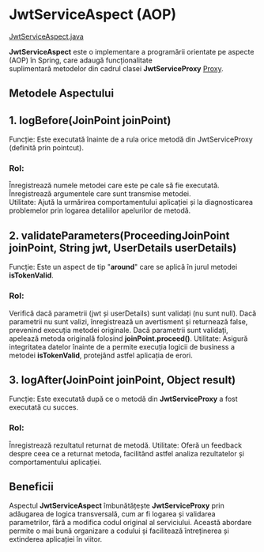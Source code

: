 # JwtServiceAspect (AOP)

[JwtServiceAspect.java](../FillTheVoid/src/main/java/com/taip/FillTheVoid/config/JwtServiceAspect.java)

**JwtServiceAspect** este o implementare a programării orientate pe aspecte (AOP) în Spring, care adaugă funcționalitate \
suplimentară metodelor din cadrul clasei **JwtServiceProxy** [Proxy](../FillTheVoid/src/main/java/com/taip/FillTheVoid/config/proxy/). 

## Metodele Aspectului

## **1. logBefore(JoinPoint joinPoint)** 
Funcție: Este executată înainte de a rula orice metodă din JwtServiceProxy (definită prin pointcut).
### Rol:
Înregistrează numele metodei care este pe cale să fie executată. \
Înregistrează argumentele care sunt transmise metodei. \
Utilitate: Ajută la urmărirea comportamentului aplicației și la diagnosticarea problemelor prin logarea detaliilor apelurilor de metodă.

## **2. validateParameters(ProceedingJoinPoint joinPoint, String jwt, UserDetails userDetails)** 

Funcție: Este un aspect de tip "**around**" care se aplică în jurul metodei **isTokenValid**.
### Rol:
Verifică dacă parametrii (jwt și userDetails) sunt validați (nu sunt null).
Dacă parametrii nu sunt valizi, înregistrează un avertisment și returnează false, prevenind execuția metodei originale.
Dacă parametrii sunt validați, apelează metoda originală folosind **joinPoint.proceed()**.
Utilitate: Asigură integritatea datelor înainte de a permite execuția logicii de business a metodei **isTokenValid**, protejând astfel aplicația de erori.

## **3. logAfter(JoinPoint joinPoint, Object result)**
Funcție: Este executată după ce o metodă din **JwtServiceProxy** a fost executată cu succes.
### Rol:
Înregistrează rezultatul returnat de metodă.
Utilitate: Oferă un feedback despre ceea ce a returnat metoda, facilitând astfel analiza rezultatelor și comportamentului aplicației.

## Beneficii

Aspectul **JwtServiceAspect** îmbunătățește **JwtServiceProxy** prin adăugarea de logica transversală, cum ar fi logarea și validarea parametrilor, 
fără a modifica codul original al serviciului. Această abordare permite o mai bună organizare a codului și facilitează întreținerea și extinderea aplicației în viitor.
